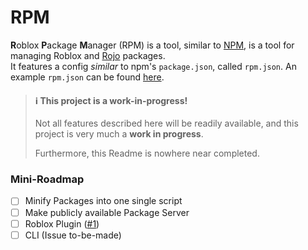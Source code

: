 # RPM

**R**oblox **P**ackage **M**anager (RPM) is a tool, similar to [NPM](https://npmjs.com/?utm_source=roblox-package-manager), is a tool for managing Roblox and [Rojo](https://rojo.space/?utm_source=roblox-package-manager) packages.<br/>
It features a config _similar_ to npm's `package.json`, called `rpm.json`. An example `rpm.json` can be found [here](/rpm.json).<br/>

> #### ℹ️ This project is a work-in-progress!
>
> Not all features described here will be readily available, and this project is very much a **work in progress**.
>
> Furthermore, this Readme is nowhere near completed.

### Mini-Roadmap

- [ ] Minify Packages into one single script
- [ ] Make publicly available Package Server
- [ ] Roblox Plugin ([#1](https://github.com/MokiyCodes/RPM/issues/1))
- [ ] CLI (Issue to-be-made)
